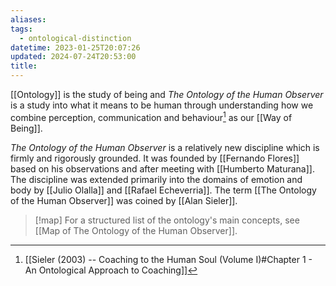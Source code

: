 ```yaml
---
aliases: 
tags:
  - ontological-distinction
datetime: 2023-01-25T20:07:26
updated: 2024-07-24T20:53:00
title:
---
```

[[Ontology]] is the study of being and *The Ontology of the Human Observer* is a study into what it means to be human through understanding how we combine perception, communication and behaviour[^1] as our [[Way of Being]].

*The Ontology of the Human Observer* is a relatively new discipline which is firmly and rigorously grounded. It was founded by [[Fernando Flores]] based on his observations and after meeting with [[Humberto Maturana]]. The discipline was extended primarily into the domains of emotion and body by [[Julio Olalla]] and [[Rafael Echeverria]]. The term [[The Ontology of the Human Observer]] was coined by [[Alan Sieler]].

> [!map] 
> For a structured list of the ontology's main concepts, see [[Map of The Ontology of the Human Observer]].

[^1]: [[Sieler (2003) -- Coaching to the Human Soul (Volume I)#Chapter 1 - An Ontological Approach to Coaching]]